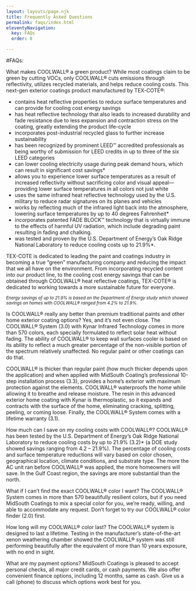 ```yaml
---
layout: layouts/page.njk
title: Frequently Asked Questions
permalink: faqs/index.html
eleventyNavigation:
  key: FAQs
  order: 8

---
```


#FAQs:

What makes COOLWALL&reg; a green product? While most coatings claim to be green by cutting VOCs, only COOLWALL&reg; cuts emissions through reflectivity, utilizes recycled materials, and helps reduce cooling costs. This next-gen exterior coatings product manufactured by TEX-COTE&reg;:

- contains heat reflective properties to reduce surface temperatures and can provide for cooling cost energy savings
- has heat reflective technology that also leads to increased durability and fade resistance due to less expansion and contraction stress on the coating, greatly extending the product life-cycle
- incorporates post-industrial recycled glass to further increase sustainability
- has been recognized by prominent LEED™ accredited professionals as being worthy of submission for LEED credits in up to three of the six LEED categories
- can lower cooling electricity usage during peak demand hours, which can result in significant cost savings*
- allows you to experience lower surface temperatures as a result of increased reflectivity without sacrificing color and visual appeal—providing lower surface temperatures in all colors not just white
- uses the same infrared heat reflective technology used by the U.S. military to reduce radar signatures on its planes and vehicles
- works by reflecting much of the infrared light back into the atmosphere, lowering surface temperatures by up to 40 degrees Fahrenheit*
- incorporates patented FADE BLOCK™ technology that is virtually immune to the effects of harmful UV radiation, which include degrading paint resulting in fading and chalking.
- was tested and proven by the U.S. Department of Energy’s Oak Ridge National Laboratory to reduce cooling costs up to 21.9%*. 

TEX-COTE is dedicated to leading the paint and coatings industry in becoming a true “green” manufacturing company and reducing the impact that we all have on the environment. From incorporating recycled content into our product line, to the cooling cost energy savings that can be obtained through COOLWALL&reg; heat reflective coatings, TEX-COTE&reg; is dedicated to working towards a more sustainable future for everyone.

<small><i>Energy savings of up to 21.9% is based on the Department of Energy study which showed savings on homes with COOLWALL&reg; ranged from 4.2% to 21.9%.</i></small>


Is COOLWALL&reg; really any better than premium traditional paints and other home exterior coating options? Yes, and it’s not even close. The COOLWALL&reg; System (3.0) with Kynar Infrared Technology comes in more than 570 colors, each specially formulated to reflect solar heat without fading. The ability of COOLWALL&reg; to keep wall surfaces cooler is based on its ability to reflect a much greater percentage of the non-visible portion of the spectrum relatively unaffected. No regular paint or other coatings can do that.

COOLWALL&reg; is thicker than regular paint (how much thicker depends upon the application) and when applied with MidSouth Coating’s professional 10-step installation process (3.3), provides a home’s exterior with maximum protection against the elements. COOLWALL&reg; waterproofs the home while allowing it to breathe and release moisture. The resin in this advanced exterior home coating with Kynar is thermoplastic, so it expands and contracts with the surface of the home, eliminating cracking, splitting, peeling, or coming loose. Finally, the COOLWALL&reg; System comes with a lifetime warranty (3.1).


How much can I save on my cooling costs with COOLWALL&reg;? COOLWALL&reg; has been tested by the U.S. Department of Energy’s Oak Ridge National Laboratory to reduce cooling costs by up to 21.9% (3.2)* (a DOE study showed savings ranging from 4.2 – 21.9%). The percentage of cooling costs and surface temperature reductions will vary based on color chosen, geographical location, climate conditions, and substrate type. The more the AC unit ran before COOLWALL&reg; was applied, the more homeowners will save. In the Gulf Coast region, the savings are more substantial than the north.


What if I can’t find the exact COOLWALL&reg; color I want? The COOLWALL&reg; System comes in more than 570 beautifully resilient colors, but if you need MidSouth Coatings to mix a special color for you, we’re ready, willing, and able to accommodate any request. Don’t forget to try our COOLWALL&reg; color finder (2.0) first.


How long will my COOLWALL&reg; color last? The COOLWALL&reg; system is designed to last a lifetime. Testing in the manufacturer’s state-of-the-art xenon weathering chamber showed the COOLWALL&reg; system was still performing beautifully after the equivalent of more than 10 years exposure, with no end in sight. 


What are my payment options? MidSouth Coatings is pleased to accept personal checks, all major credit cards, or cash payments. We also offer convenient finance options, including 12 months, same as cash. Give us a call (phone) to discuss which options work best for you.
